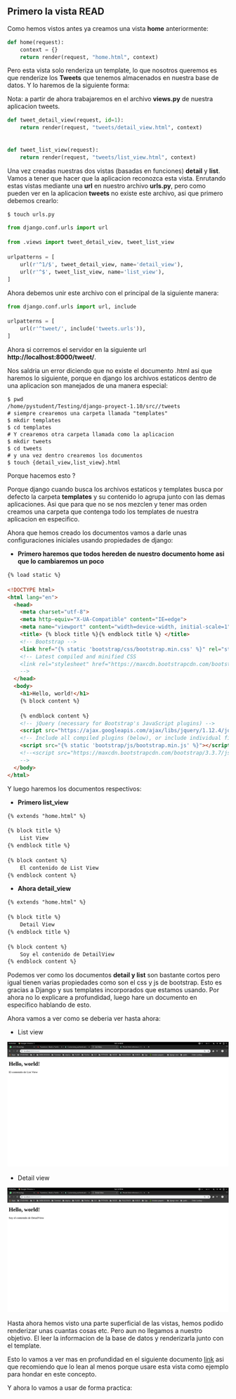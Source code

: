 ## Primero la vista READ

Como hemos vistos antes ya creamos una vista **home** anteriormente:

```python
def home(request):
    context = {}
    return render(request, "home.html", context)
```

Pero esta vista solo renderiza un template, lo que nosotros queremos es que renderize los **Tweets** que tenemos almacenados en nuestra base de datos. Y lo haremos de la siguiente forma:

Nota: a partir de ahora trabajaremos en el archivo **views.py** de nuestra aplicacion tweets.

```python
def tweet_detail_view(request, id=1):
    return render(request, "tweets/detail_view.html", context)


def tweet_list_view(request):
    return render(request, "tweets/list_view.html", context)
```

Una vez creadas nuestras dos vistas (basadas en funciones) **detail** y **list**. Vamos a tener que hacer que la aplicacion reconozca esta vista. Enrutando estas vistas mediante una **url** en nuestro archivo **urls.py**, pero como pueden ver en la aplicacion **tweets** no existe este archivo, asi que primero debemos crearlo:

```console
$ touch urls.py
```

```python
from django.conf.urls import url

from .views import tweet_detail_view, tweet_list_view

urlpatterns = [
    url(r'^1/$', tweet_detail_view, name='detail_view'),
    url(r'^$', tweet_list_view, name='list_view'),
]
```

Ahora debemos unir este archivo con el principal de la siguiente manera:

```python
from django.conf.urls import url, include

urlpatterns = [
    url(r'^tweet/', include('tweets.urls')),
]
```

Ahora si corremos el servidor en la siguiente url **http://localhost:8000/tweet/**.

Nos saldria un error diciendo que no existe el documento .html asi que haremos lo siguiente, porque en django los archivos estaticos dentro de una aplicacion son manejados de una manera especial:

```console
$ pwd
/home/pystudent/Testing/django-proyect-1.10/src//tweets
# siempre crearemos una carpeta llamada "templates"
$ mkdir templates
$ cd templates
# Y crearemos otra carpeta llamada como la aplicacion
$ mkdir tweets
$ cd tweets
# y una vez dentro crearemos los documentos
$ touch {detail_view,list_view}.html 
```

Porque hacemos esto ?

Porque django cuando busca los archivos estaticos y templates busca por defecto la carpeta **templates** y su contenido lo agrupa junto con las demas aplicaciones. Asi que para que no se nos mezclen y tener mas orden creamos una carpeta que contenga todo los templates de nuestra aplicacion en especifico.

Ahora que hemos creado los documentos vamos a darle unas configuraciones iniciales usando propiedades de django:

- **Primero haremos que todos hereden de nuestro documento home asi que lo cambiaremos un poco**

```html
{% load static %}

<!DOCTYPE html>
<html lang="en">
  <head>
    <meta charset="utf-8">
    <meta http-equiv="X-UA-Compatible" content="IE=edge">
    <meta name="viewport" content="width=device-width, initial-scale=1">
    <title> {% block title %}{% endblock title %} </title>
    <!-- Bootstrap -->
    <link href="{% static 'bootstrap/css/bootstrap.min.css' %}" rel="stylesheet">
    <!-- Latest compiled and minified CSS
    <link rel="stylesheet" href="https://maxcdn.bootstrapcdn.com/bootstrap/3.3.7/css/bootstrap.min.css">
    -->
  </head>
  <body>
    <h1>Hello, world!</h1>
    {% block content %}
    
    {% endblock content %}
    <!-- jQuery (necessary for Bootstrap's JavaScript plugins) -->
    <script src="https://ajax.googleapis.com/ajax/libs/jquery/1.12.4/jquery.min.js"></script>
    <!-- Include all compiled plugins (below), or include individual files as needed -->
    <script src="{% static 'bootstrap/js/bootstrap.min.js' %}"></script>
    <!--<script src="https://maxcdn.bootstrapcdn.com/bootstrap/3.3.7/js/bootstrap.min.js"></script>
    -->
  </body>
</html>
```

Y luego haremos los documentos respectivos:

- **Primero list_view**

```html
{% extends "home.html" %}

{% block title %}
    List View
{% endblock title %}

{% block content %}
    El contenido de List View
{% endblock content %}
```

- **Ahora detail_view**

```html
{% extends "home.html" %}

{% block title %}
    Detail View
{% endblock title %}

{% block content %}
    Soy el contenido de DetailView
{% endblock content %}
```

Podemos ver como los documentos **detail y list** son bastante cortos pero igual tienen varias propiedades como son el css y js de bootstrap. Esto es gracias a Django y sus templates incorporados que estamos usando. Por ahora no lo explicare a profundidad, luego hare un documento en especifico hablando de esto.

Ahora vamos a ver como se deberia ver hasta ahora:

- List view

![list-view](../../imgs/list-view.png)

- Detail view

![detail-view](../../imgs/detail-view.png)

Hasta ahora hemos visto una parte superficial de las vistas, hemos podido renderizar unas cuantas cosas etc. Pero aun no llegamos a nuestro objetivo. El leer la informacion de la base de datos y renderizarla junto con el template.

Esto lo vamos a ver mas en profundidad en el siguiente documento [link]() asi que recomiendo que lo lean al menos porque usare esta vista como ejemplo para hondar en este concepto.

Y ahora lo vamos a usar de forma practica:

